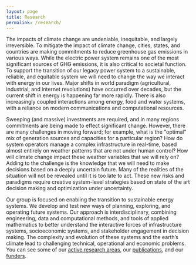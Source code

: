 ```yaml
---
layout: page
title: Research
permalink: /research/
---
```




The impacts of climate change are undeniable, inequitable, and largely irreversible.  To mitigate the impact of climate change, cities, states, and countries are making commitments to reduce greenhouse gas emissions in various ways. While the electric power system remains one of the most significant sources of GHG emissions, it is also critical to societal function. To support the transition of our legacy power system to a sustainable, reliable, and equitable system we will need to change the way we interact with energy in our lives. Major shifts in world paradigm (agricultural, industrial, and internet revolutions) have occurred over decades, but the current shift in energy is happening far more rapidly. There is also increasingly coupled interactions among energy, food and water systems, with a reliance on modern communications and computational resources. 

Sweeping (and massive) investments are required, and in many regions commitments are being made to effect significant change. However, there are many challenges in moving forward; for example, what is the "optimal" mix of generation sources and capacities for a particular region? How do system operators manage a complex infrastructure in real-time, based almost entirely on weather patterns that are not under human control? How will climate change impact these weather variables that we will rely on? Adding to the challenge is the knowledge that we will need to make decisions based on a deeply uncertain future. Many of the realities of the situation will not be revealed until it is too late to act. These new risks and paradigms require creative system-level strategies based on state of the art decision making and optimization under uncertainty.  

Our group is focused on enabling the transition to sustainable energy systems. We develop and test new ways of planning, exploring, and operating future systems. Our approach is interdisciplinary, combining engineering, data and computational methods, and tools of applied mathematics to better understand the interactive forces of infrastructure systems, socioeconomic systems, and stakeholder engagement in decision making. The complexity and evolution of these systems and the earth’s climate lead to challenging technical, operational and economic problems.  You can see some of our [active research areas](/research/areas/), our [publications](/research/publications/), and our [funders](/research/funders). 
